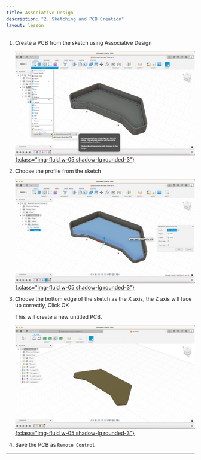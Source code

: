 ```yaml
---
title: Associative Design
description: "2. Sketching and PCB Creation"
layout: lesson
---
```


1. Create a PCB from the sketch using Associative Design

   [![Outline](assets/pcb10.jpg){:class="img-fluid w-05 shadow-lg rounded-3"}](assets/pcb10.jpg)

1. Choose the profile from the sketch

   [![Outline](assets/pcb11.jpg){:class="img-fluid w-05 shadow-lg rounded-3"}](assets/pcb11.jpg)

1. Choose the bottom edge of the sketch as the X axis, the Z axis will face up correctly, Click OK

   This will create a new untitled PCB.

   [![Outline](assets/pcb12.jpg){:class="img-fluid w-05 shadow-lg rounded-3"}](assets/pcb12.jpg)

1. Save the PCB as `Remote Control`

---
